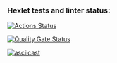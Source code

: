 ### Hexlet tests and linter status:
[![Actions Status](https://github.com/hypnozer/python-project-50/actions/workflows/hexlet-check.yml/badge.svg)](https://github.com/hypnozer/python-project-50/actions)

[![Quality Gate Status](https://sonarcloud.io/api/project_badges/measure?project=hypnozer_python-project-50&metric=alert_status)](https://sonarcloud.io/summary/new_code?id=hypnozer_python-project-50)

[![asciicast](https://asciinema.org/a/aqy1kKhm6PKit3JUUsuKgtx55.svg)](https://asciinema.org/a/aqy1kKhm6PKit3JUUsuKgtx55)
